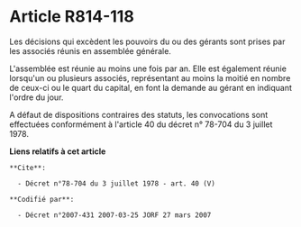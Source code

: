 # Article R814-118

Les décisions qui excèdent les pouvoirs du ou des gérants sont prises par les associés réunis en assemblée générale. 

L'assemblée est réunie au moins une fois par an. Elle est également réunie lorsqu'un ou plusieurs associés, représentant au
moins la moitié en nombre de ceux-ci ou le quart du capital, en font la demande au gérant en indiquant l'ordre du jour. 

A défaut de dispositions contraires des statuts, les convocations sont effectuées conformément à l'article 40 du décret n°
78-704 du 3 juillet 1978.

**Liens relatifs à cet article**

	**Cite**:

	  - Décret n°78-704 du 3 juillet 1978 - art. 40 (V)

	**Codifié par**:

	  - Décret n°2007-431 2007-03-25 JORF 27 mars 2007
